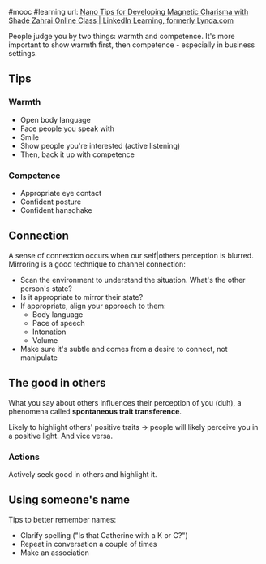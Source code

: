 #mooc #learning 
url: [Nano Tips for Developing Magnetic Charisma with Shadé Zahrai Online Class | LinkedIn Learning, formerly Lynda.com](https://www.linkedin.com/learning/nano-tips-for-developing-magnetic-charisma-with-shade-zahrai)

People judge you by two things: warmth and competence.
It's more important to show warmth first, then competence - especially in business settings.

## Tips
### Warmth
- Open body language
- Face people you speak with
- Smile
- Show people you're interested (active listening)
- Then, back it up with competence
### Competence
- Appropriate eye contact
- Confident posture
- Confident hansdhake

## Connection
A sense of connection occurs when our self|others perception is blurred. Mirroring is a good technique to channel connection:
- Scan the environment to understand the situation. What's the other person's state?
- Is it appropriate to mirror their state?
- If appropriate, align your approach to them:
	- Body language
	- Pace of speech
	- Intonation
	- Volume
- Make sure it's subtle and comes from a desire to connect, not manipulate
## The good in others
What you say about others influences their perception of you (duh), a phenomena called **spontaneous trait transference**.

Likely to highlight others' positive traits -> people will likely perceive you in a positive light. And vice versa.

### Actions
Actively seek good in others and highlight it.

## Using someone's name
Tips to better remember names:
- Clarify spelling ("Is that Catherine with a K or C?")
- Repeat in conversation a couple of times
- Make an association
